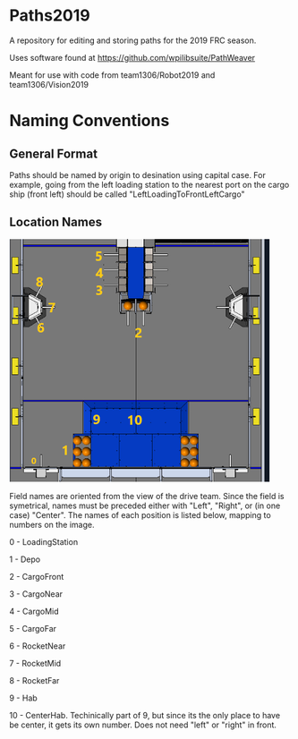 # Paths2019
A repository for editing and storing paths for the 2019 FRC season.

Uses software found at https://github.com/wpilibsuite/PathWeaver

Meant for use with code from team1306/Robot2019 and team1306/Vision2019

<h1>Naming Conventions</h1>
<h2>General Format</h2>
Paths should be named by origin to desination using capital case. For example, going from the left loading station to the nearest port on the cargo ship (front left) should be called "LeftLoadingToFrontLeftCargo"
<h2>Location Names</h2>
<img src="fieldmap.png">

Field names are oriented from the view of the drive team. Since the field is symetrical, names must be preceded either with "Left", "Right", or (in one case) "Center". The names of each position is listed below, mapping to numbers on the image.

0 - LoadingStation

1 - Depo

2 - CargoFront

3 - CargoNear

4 - CargoMid

5 - CargoFar

6 - RocketNear

7 - RocketMid

8 - RocketFar

9 - Hab

10 - CenterHab. Techinically part of 9, but since its the only place to have be center, it gets its own number. Does not need "left" or "right" in front.
